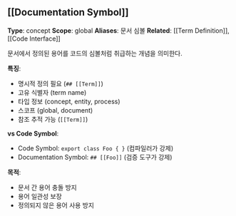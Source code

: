 ## [[Documentation Symbol]]

**Type**: concept
**Scope**: global
**Aliases**: 문서 심볼
**Related**: [[Term Definition]], [[Code Interface]]

문서에서 정의된 용어를 코드의 심볼처럼 취급하는 개념을 의미한다.

**특징**:
- 명시적 정의 필요 (`## [[Term]]`)
- 고유 식별자 (term name)
- 타입 정보 (concept, entity, process)
- 스코프 (global, document)
- 참조 추적 가능 (`[[Term]]`)

**vs Code Symbol**:
- Code Symbol: `export class Foo { }` (컴파일러가 강제)
- Documentation Symbol: `## [[Foo]]` (검증 도구가 강제)

**목적**:
- 문서 간 용어 충돌 방지
- 용어 일관성 보장
- 정의되지 않은 용어 사용 방지
